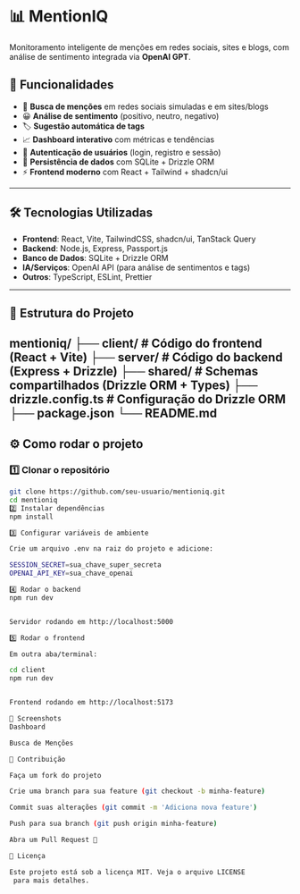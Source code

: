 # 📊 MentionIQ

Monitoramento inteligente de menções em redes sociais, sites e blogs, com análise de sentimento integrada via **OpenAI GPT**.

## 🚀 Funcionalidades

- 🔎 **Busca de menções** em redes sociais simuladas e em sites/blogs
- 😀 **Análise de sentimento** (positivo, neutro, negativo)
- 🏷️ **Sugestão automática de tags**
- 📈 **Dashboard interativo** com métricas e tendências
- 🔐 **Autenticação de usuários** (login, registro e sessão)
- 💾 **Persistência de dados** com SQLite + Drizzle ORM
- ⚡ **Frontend moderno** com React + Tailwind + shadcn/ui

---

## 🛠️ Tecnologias Utilizadas

- **Frontend**: React, Vite, TailwindCSS, shadcn/ui, TanStack Query
- **Backend**: Node.js, Express, Passport.js
- **Banco de Dados**: SQLite + Drizzle ORM
- **IA/Serviços**: OpenAI API (para análise de sentimentos e tags)
- **Outros**: TypeScript, ESLint, Prettier

---

## 📂 Estrutura do Projeto
mentioniq/
├── client/ # Código do frontend (React + Vite)
├── server/ # Código do backend (Express + Drizzle)
├── shared/ # Schemas compartilhados (Drizzle ORM + Types)
├── drizzle.config.ts # Configuração do Drizzle ORM
├── package.json
└── README.md
---

## ⚙️ Como rodar o projeto

### 1️⃣ Clonar o repositório
```bash
git clone https://github.com/seu-usuario/mentioniq.git
cd mentioniq
2️⃣ Instalar dependências
npm install

3️⃣ Configurar variáveis de ambiente

Crie um arquivo .env na raiz do projeto e adicione:

SESSION_SECRET=sua_chave_super_secreta
OPENAI_API_KEY=sua_chave_openai

4️⃣ Rodar o backend
npm run dev


Servidor rodando em http://localhost:5000

5️⃣ Rodar o frontend

Em outra aba/terminal:

cd client
npm run dev


Frontend rodando em http://localhost:5173

📸 Screenshots
Dashboard

Busca de Menções

🤝 Contribuição

Faça um fork do projeto

Crie uma branch para sua feature (git checkout -b minha-feature)

Commit suas alterações (git commit -m 'Adiciona nova feature')

Push para sua branch (git push origin minha-feature)

Abra um Pull Request 🚀

📜 Licença

Este projeto está sob a licença MIT. Veja o arquivo LICENSE
 para mais detalhes.


